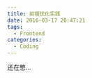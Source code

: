 ```yaml
---
title: 前端优化实践
date: 2016-03-17 20:47:21
tags:
  - Frontend
categories:
  - Coding
---
```


还在憋...

<!-- more -->
